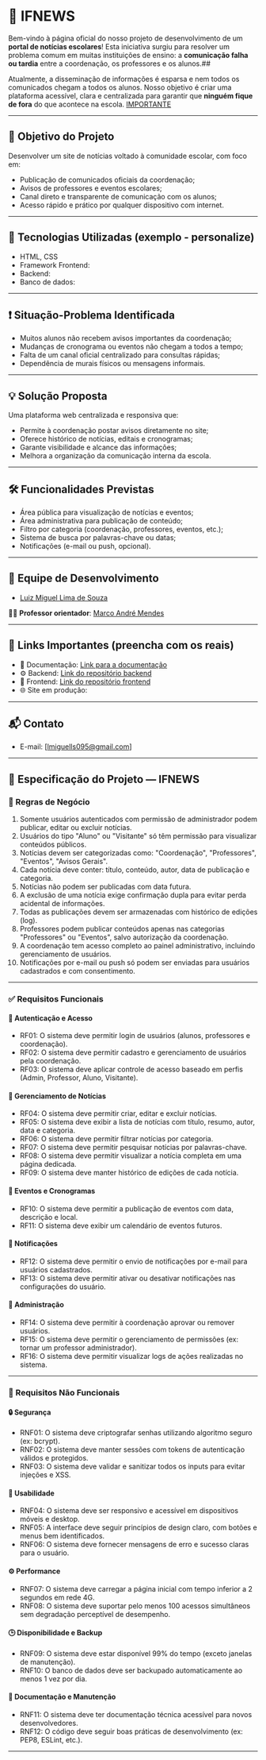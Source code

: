 # 📰 IFNEWS

Bem-vindo à página oficial do nosso projeto de desenvolvimento de um **portal de notícias escolares**! Esta iniciativa surgiu para resolver um problema comum em muitas instituições de ensino: a **comunicação falha ou tardia** entre a coordenação, os professores e os alunos.## 

Atualmente, a disseminação de informações é esparsa e nem todos os comunicados chegam a todos os alunos. Nosso objetivo é criar uma plataforma acessível, clara e centralizada para garantir que **ninguém fique de fora** do que acontece na escola.
[IMPORTANTE](https://docs.google.com/spreadsheets/d/1KXuMJ9TK7GPyahR_BfLwfn4ec7vX7DgiHx42vFc4E7g/edit?gid=932601097#gid=932601097)

---

## 🎯 Objetivo do Projeto

Desenvolver um site de notícias voltado à comunidade escolar, com foco em:

- Publicação de comunicados oficiais da coordenação;
- Avisos de professores e eventos escolares;
- Canal direto e transparente de comunicação com os alunos;
- Acesso rápido e prático por qualquer dispositivo com internet.

---

## 🧩 Tecnologias Utilizadas (exemplo - personalize)

- HTML, CSS
- Framework Frontend:
- Backend:
- Banco de dados:

---

## ❗ Situação-Problema Identificada

- Muitos alunos não recebem avisos importantes da coordenação;
- Mudanças de cronograma ou eventos não chegam a todos a tempo;
- Falta de um canal oficial centralizado para consultas rápidas;
- Dependência de murais físicos ou mensagens informais.

---

## 💡 Solução Proposta

Uma plataforma web centralizada e responsiva que:

- Permite à coordenação postar avisos diretamente no site;
- Oferece histórico de notícias, editais e cronogramas;
- Garante visibilidade e alcance das informações;
- Melhora a organização da comunicação interna da escola.

---

## 🛠️ Funcionalidades Previstas

- Área pública para visualização de notícias e eventos;
- Área administrativa para publicação de conteúdo;
- Filtro por categoria (coordenação, professores, eventos, etc.);
- Sistema de busca por palavras-chave ou datas;
- Notificações (e-mail ou push, opcional).

---

## 👥 Equipe de Desenvolvimento

- [Luiz Miguel Lima de Souza](https://github.com/LMSLima)

👨‍🏫 **Professor orientador**: [Marco André Mendes](https://github.com/marrcandre)

---

## 🔗 Links Importantes (preencha com os reais)

- 📄 Documentação: [Link para a documentação](#)
- ⚙️ Backend: [Link do repositório backend](#)
- 🎨 Frontend: [Link do repositório frontend](#)
- 🌐 Site em produção: [](#)

---

## 📬 Contato

- E-mail: [lmiguells095@gmail.com]

---

## 📘 Especificação do Projeto — IFNEWS

### 📌 Regras de Negócio

1. Somente usuários autenticados com permissão de administrador podem publicar, editar ou excluir notícias.  
2. Usuários do tipo "Aluno" ou "Visitante" só têm permissão para visualizar conteúdos públicos.  
3. Notícias devem ser categorizadas como: "Coordenação", "Professores", "Eventos", "Avisos Gerais".  
4. Cada notícia deve conter: título, conteúdo, autor, data de publicação e categoria.  
5. Notícias não podem ser publicadas com data futura.  
6. A exclusão de uma notícia exige confirmação dupla para evitar perda acidental de informações.  
7. Todas as publicações devem ser armazenadas com histórico de edições (log).  
8. Professores podem publicar conteúdos apenas nas categorias "Professores" ou "Eventos", salvo autorização da coordenação.  
9. A coordenação tem acesso completo ao painel administrativo, incluindo gerenciamento de usuários.  
10. Notificações por e-mail ou push só podem ser enviadas para usuários cadastrados e com consentimento.  

---

### ✅ Requisitos Funcionais

#### 🔐 Autenticação e Acesso

- RF01: O sistema deve permitir login de usuários (alunos, professores e coordenação).  
- RF02: O sistema deve permitir cadastro e gerenciamento de usuários pela coordenação.  
- RF03: O sistema deve aplicar controle de acesso baseado em perfis (Admin, Professor, Aluno, Visitante).  

#### 📰 Gerenciamento de Notícias

- RF04: O sistema deve permitir criar, editar e excluir notícias.  
- RF05: O sistema deve exibir a lista de notícias com título, resumo, autor, data e categoria.  
- RF06: O sistema deve permitir filtrar notícias por categoria.  
- RF07: O sistema deve permitir pesquisar notícias por palavras-chave.  
- RF08: O sistema deve permitir visualizar a notícia completa em uma página dedicada.  
- RF09: O sistema deve manter histórico de edições de cada notícia.  

#### 📅 Eventos e Cronogramas

- RF10: O sistema deve permitir a publicação de eventos com data, descrição e local.  
- RF11: O sistema deve exibir um calendário de eventos futuros.  

#### 🔔 Notificações

- RF12: O sistema deve permitir o envio de notificações por e-mail para usuários cadastrados.  
- RF13: O sistema deve permitir ativar ou desativar notificações nas configurações do usuário.  

#### 👥 Administração

- RF14: O sistema deve permitir à coordenação aprovar ou remover usuários.  
- RF15: O sistema deve permitir o gerenciamento de permissões (ex: tornar um professor administrador).  
- RF16: O sistema deve permitir visualizar logs de ações realizadas no sistema.  

---

### 🚫 Requisitos Não Funcionais

#### 🔒 Segurança

- RNF01: O sistema deve criptografar senhas utilizando algoritmo seguro (ex: bcrypt).  
- RNF02: O sistema deve manter sessões com tokens de autenticação válidos e protegidos.  
- RNF03: O sistema deve validar e sanitizar todos os inputs para evitar injeções e XSS.  

#### 📱 Usabilidade

- RNF04: O sistema deve ser responsivo e acessível em dispositivos móveis e desktop.  
- RNF05: A interface deve seguir princípios de design claro, com botões e menus bem identificados.  
- RNF06: O sistema deve fornecer mensagens de erro e sucesso claras para o usuário.  

#### ⚙️ Performance

- RNF07: O sistema deve carregar a página inicial com tempo inferior a 2 segundos em rede 4G.  
- RNF08: O sistema deve suportar pelo menos 100 acessos simultâneos sem degradação perceptível de desempenho.  

#### 🕒 Disponibilidade e Backup

- RNF09: O sistema deve estar disponível 99% do tempo (exceto janelas de manutenção).  
- RNF10: O banco de dados deve ser backupado automaticamente ao menos 1 vez por dia.  

#### 📂 Documentação e Manutenção

- RNF11: O sistema deve ter documentação técnica acessível para novos desenvolvedores.  
- RNF12: O código deve seguir boas práticas de desenvolvimento (ex: PEP8, ESLint, etc.).  

---
